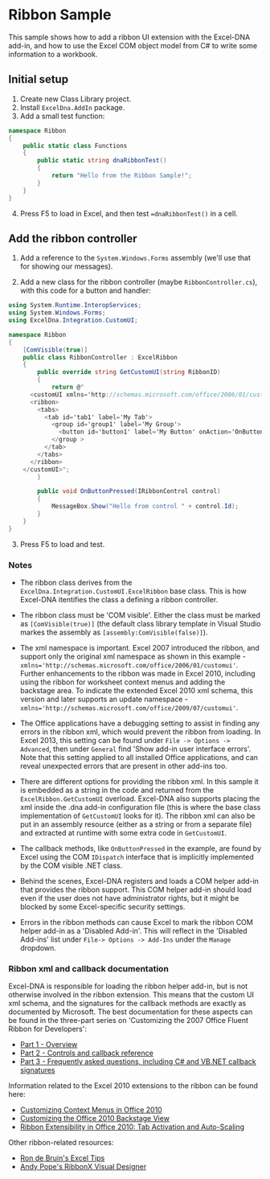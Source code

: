 # Ribbon Sample

This sample shows how to add a ribbon UI extension with the Excel-DNA add-in, and how to use the Excel COM object model from C# to write some information to a workbook.

## Initial setup

1. Create new Class Library project.
2. Install `ExcelDna.AddIn` package.
3. Add a small test function:

```cs
namespace Ribbon
{
    public static class Functions
    {
        public static string dnaRibbonTest()
        {
            return "Hello from the Ribbon Sample!";
        }
    }
}
```

4. Press F5 to load in Excel, and then test `=dnaRibbonTest()` in a cell.

## Add the ribbon controller

1. Add a reference to the `System.Windows.Forms` assembly (we'll use that for showing our messages).

2. Add a new class for the ribbon controller (maybe `RibbonController.cs`), with this code for a button and handler:

```cs
using System.Runtime.InteropServices;
using System.Windows.Forms;
using ExcelDna.Integration.CustomUI;

namespace Ribbon
{
    [ComVisible(true)]
    public class RibbonController : ExcelRibbon
    {
        public override string GetCustomUI(string RibbonID)
        {
            return @"
      <customUI xmlns='http://schemas.microsoft.com/office/2006/01/customui'>
      <ribbon>
        <tabs>
          <tab id='tab1' label='My Tab'>
            <group id='group1' label='My Group'>
              <button id='button1' label='My Button' onAction='OnButtonPressed'/>
            </group >
          </tab>
        </tabs>
      </ribbon>
    </customUI>";
        }

        public void OnButtonPressed(IRibbonControl control)
        {
            MessageBox.Show("Hello from control " + control.Id);
        }
    }
}
```

3. Press F5 to load and test.


### Notes

* The ribbon class derives from the `ExcelDna.Integration.CustomUI.ExcelRibbon` base class. This is how Excel-DNA itentifies the class a defining a ribbon controller.

* The ribbon class must be 'COM visible'. Either the class must be marked as `[ComVisible(true)]` (the default class library template in Visual Studio markes the assembly as `[assembly:ComVisible(false)]`).

* The xml namespace is important. Excel 2007 introduced the ribbon, and support only the original xml namespace as shown in this example - `xmlns='http://schemas.microsoft.com/office/2006/01/customui'`. Further enhancements to the ribbon was made in Excel 2010, including using the ribbon for worksheet context menus and adding the backstage area. To indicate the extended Excel 2010 xml schema, this version and later supports an update namespace - `xmlns='http://schemas.microsoft.com/office/2009/07/customui'`.

* The Office applications have a debugging setting to assist in finding any errors in the ribbon xml, which would prevent the ribbon from loading. In Excel 2013, this setting can be found under `File -> Options -> Advanced`, then under `General` find 'Show add-in user interface errors'. Note that this setting applied to all installed Office applications, and can reveal unexpected errors that are present in other add-ins too.

* There are different options for providing the ribbon xml. In this sample it is embedded as a string in the code and returned from the `ExcelRibbon.GetCustomUI` overload. Excel-DNA also supports placing the xml inside the .dna add-in configuration file (this is where the base class implementation of `GetCustomUI` looks for it). The ribbon xml can also be put in an assembly resource (either as a string or from a separate file) and extracted at runtime with some extra code in `GetCustomUI`.

* The callback methods, like `OnButtonPressed` in the example, are found by Excel using the COM `IDispatch` interface that is implicitly implemented by the COM visible .NET class.

* Behind the scenes, Excel-DNA registers and loads a COM helper add-in that provides the ribbon support. This COM helper add-in should load even if the user does not have administrator rights, but it might be blocked by some Excel-specific security settings.

* Errors in the ribbon methods can cause Excel to mark the ribbon COM helper add-in as a 'Disabled Add-in'. This will reflect in the 'Disabled Add-ins' list under `File-> Options -> Add-Ins` under the `Manage` dropdown.

### Ribbon xml and callback documentation

Excel-DNA is responsible for loading the ribbon helper add-in, but is not otherwise involved in the ribbon extension. This means that the custom UI xml schema, and the signatures for the callback methods are exactly as documented by Microsoft. The best documentation for these aspects can be found in the three-part series on 'Customizing the 2007 Office Fluent Ribbon for Developers':

* [Part 1 - Overview](https://msdn.microsoft.com/en-us/library/aa338202.aspx)
* [Part 2 - Controls and callback reference](https://msdn.microsoft.com/en-us/library/aa338199.aspx)
* [Part 3 - Frequently asked questions, including C# and VB.NET callback signatures](https://msdn.microsoft.com/en-us/library/aa722523.aspx)

Information related to the Excel 2010 extensions to the ribbon can be found here:

* [Customizing Context Menus in Office 2010](https://msdn.microsoft.com/en-us/library/office/ee691832.aspx)
* [Customizing the Office 2010 Backstage View](https://msdn.microsoft.com/en-us/library/office/ee815851.aspx)
* [Ribbon Extensibility in Office 2010: Tab Activation and Auto-Scaling](https://msdn.microsoft.com/en-us/library/office/ee691834.aspx)

Other ribbon-related resources:

* [Ron de Bruin's Excel Tips](http://www.rondebruin.nl/win/s2/win003.htm)
* [Andy Pope's RibbonX Visual Designer](http://www.andypope.info/vba/ribboneditor.htm)


